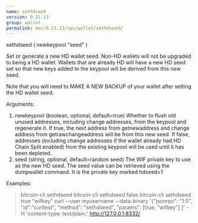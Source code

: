 ```yaml
---
name: sethdseed
version: 0.21.13
group: wallet
permalink: doc/0.21.13/rpc/wallet/sethdseed/
---
```


sethdseed ( newkeypool "seed" )

Set or generate a new HD wallet seed. Non-HD wallets will not be upgraded to being a HD wallet. Wallets that are already
HD will have a new HD seed set so that new keys added to the keypool will be derived from this new seed.

Note that you will need to MAKE A NEW BACKUP of your wallet after setting the HD wallet seed.


Arguments:
1. newkeypool    (boolean, optional, default=true) Whether to flush old unused addresses, including change addresses, from the keypool and regenerate it.
                 If true, the next address from getnewaddress and change address from getrawchangeaddress will be from this new seed.
                 If false, addresses (including change addresses if the wallet already had HD Chain Split enabled) from the existing
                 keypool will be used until it has been depleted.
2. seed          (string, optional, default=random seed) The WIF private key to use as the new HD seed.
                 The seed value can be retrieved using the dumpwallet command. It is the private key marked hdseed=1

Examples:
> bitcoin-cli sethdseed 
> bitcoin-cli sethdseed false
> bitcoin-cli sethdseed true "wifkey"
> curl --user myusername --data-binary '{"jsonrpc": "1.0", "id":"curltest", "method": "sethdseed", "params": [true, "wifkey"] }' -H 'content-type: text/plain;' http://127.0.0.1:8332/


